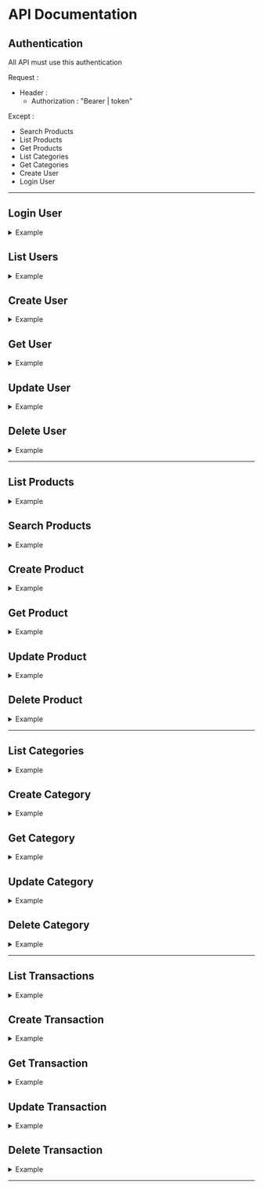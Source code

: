 # API Documentation

## Authentication

All API must use this authentication

Request :

- Header :
  - Authorization : "Bearer | token"

Except :

- Search Products
- List Products
- Get Products
- List Categories
- Get Categories
- Create User
- Login User

---

## Login User

<details>
  <summary>Example</summary>

Request :

- Method : POST
- Endpoint : `/api/login`
- Header :

  - Accept: application/json
  - Content-Type: application/json

- Body :

```json
{
  "email": "string",
  "password": "string"
}
```

Response :

```json
{
  "code": "number",
  "status": "string",
  "data": [
    {
      "token": "string"
    }
  ]
}
```

</details>

## List Users

<details>
  <summary>Example</summary>

Request :

- Method : GET
- Endpoint : `/api/users`
- Header :
  - Accept: application/json

Response :

```json
{
  "code": "number",
  "status": "string",
  "data": [
    {
      "id": "string, unique",
      "full_name": "string",
      "phone_number": "string",
      "email": "string",
      "password": "string",
      "gender": "string",
      "date_of_birth": "date",
      "district": "string",
      "sub_district": "string",
      "address": "string",
      "created_at": "date",
      "updated_at": "date"
    },
    {
      "id": "string, unique",
      "full_name": "string",
      "phone_number": "string",
      "email": "string",
      "password": "string",
      "gender": "string",
      "date_of_birth": "date",
      "district": "string",
      "sub_district": "string",
      "address": "string",
      "created_at": "date",
      "updated_at": "date"
    }
  ]
}
```

</details>

## Create User

<details>
  <summary>Example</summary>

Request :

- Method : POST
- Endpoint : `/api/users`
- Header :
  - Content-Type: application/json
  - Accept: application/json
- Body :

```json
{
  "full_name": "string",
  "phone_number": "string",
  "email": "string",
  "password": "string",
  "gender": "enum",
  "date_of_birth": "date",
  "district": "string",
  "sub_district": "string",
  "address": "string"
}
```

Response :

```json
{
  "code": "number",
  "status": "string",
  "data": {
    "id": "string, unique",
    "full_name": "string",
    "phone_number": "string",
    "email": "string",
    "password": "string",
    "gender": "string",
    "date_of_birth": "date",
    "district": "string",
    "sub_district": "string",
    "address": "string",
    "created_at": "date",
    "updated_at": "date"
  }
}
```

</details>

## Get User

<details>
  <summary>Example</summary>

Request :

- Method : GET
- Endpoint : `/api/users/{id_user}`
- Header :
  - Accept: application/json

Response :

```json
{
  "code": "number",
  "status": "string",
  "data": {
    "id": "string, unique",
    "full_name": "string",
    "phone_number": "string",
    "email": "string",
    "password": "string",
    "gender": "string",
    "date_of_birth": "date",
    "district": "string",
    "sub_district": "string",
    "address": "string",
    "created_at": "date",
    "updated_at": "date"
  }
}
```

</details>

## Update User

<details>
  <summary>Example</summary>

Request :

- Method : PUT
- Endpoint : `/api/users/{id_user}`
- Header :
  - Content-Type: application/json
  - Accept: application/json
- Body :

```json
{
  "full_name": "string",
  "phone_number": "string",
  "email": "string",
  "password": "string",
  "gender": "enum",
  "date_of_birth": "date",
  "district": "string",
  "sub_district": "string",
  "address": "string"
}
```

Response :

```json
{
  "code": "number",
  "status": "string",
  "data": {
    "id": "string, unique",
    "full_name": "string",
    "phone_number": "string",
    "email": "string",
    "password": "string",
    "gender": "string",
    "date_of_birth": "date",
    "district": "string",
    "sub_district": "string",
    "address": "string",
    "created_at": "date",
    "updated_at": "date"
  }
}
```

</details>

## Delete User

<details>
  <summary>Example</summary>

Request :

- Method : DELETE
- Endpoint : `/api/users/{id_user}`
- Header :
  - Accept: application/json

Response :

```json
{
  "code": "number",
  "status": "string"
}
```

</details>

---

## List Products

<details>
  <summary>Example</summary>

Request :

- Method : GET
- Endpoint : `/api/products`
- Header :
  - Accept: application/json

Response :

```json
{
  "code": "number",
  "status": "string",
  "data": [
    {
      "id": "string, unique",
      "name": "string",
      "description": "string",
      "stock": "integer",
      "price": "integer",
      "category": "string",
      "created_at": "date",
      "updated_at": "date"
    },
    {
      "id": "string, unique",
      "name": "string",
      "description": "string",
      "stock": "integer",
      "price": "integer",
      "category": "string",
      "created_at": "date",
      "updated_at": "date"
    }
  ]
}
```

</details>

## Search Products

<details>
  <summary>Example</summary>

Request :

- Method : GET
- Endpoint : `/api/products?q=`
- Header :
  - Accept: application/json
- Query Param :
  - category : string

Response :

```json
{
  "code": "number",
  "status": "string",
  "data": [
    {
      "id": "string, unique",
      "name": "string",
      "description": "string",
      "stock": "integer",
      "price": "integer",
      "category": "string",
      "created_at": "date",
      "updated_at": "date"
    },
    {
      "id": "string, unique",
      "name": "string",
      "description": "string",
      "stock": "integer",
      "price": "integer",
      "category": "string",
      "created_at": "date",
      "updated_at": "date"
    }
  ]
}
```

</details>

## Create Product

<details>
  <summary>Example</summary>

Request :

- Method : POST
- Endpoint : `/api/products`
- Header :
  - Content-Type: application/json
  - Accept: application/json
- Body :

```json
{
  "name": "string",
  "description": "string",
  "stock": "integer",
  "price": "integer",
  "category": "string"
}
```

Response :

```json
{
  "code": "number",
  "status": "string",
  "data": {
    "id": "string, unique",
    "name": "string",
    "description": "string",
    "stock": "integer",
    "price": "integer",
    "category": "string",
    "created_at": "date",
    "updated_at": "date"
  }
}
```

</details>

## Get Product

<details>
  <summary>Example</summary>

Request :

- Method : GET
- Endpoint : `/api/products/{id_product}`
- Header :
  - Accept: application/json

Response :

```json
{
  "code": "number",
  "status": "string",
  "data": {
    "id": "string, unique",
    "name": "string",
    "description": "string",
    "stock": "integer",
    "price": "integer",
    "category": "string",
    "created_at": "date",
    "updated_at": "date"
  }
}
```

</details>

## Update Product

<details>
  <summary>Example</summary>

Request :

- Method : PUT
- Endpoint : `/api/products/{id_product}`
- Header :
  - Content-Type: application/json
  - Accept: application/json
- Body :

```json
{
  "name": "string",
  "description": "string",
  "stock": "integer",
  "price": "integer",
  "category": "string"
}
```

Response :

```json
{
  "code": "number",
  "status": "string",
  "data": {
    "id": "string, unique",
    "name": "string",
    "description": "string",
    "stock": "integer",
    "price": "integer",
    "category": "string",
    "created_at": "date",
    "updated_at": "date"
  }
}
```

</details>

## Delete Product

<details>
  <summary>Example</summary>

Request :

- Method : DELETE
- Endpoint : `/api/products/{id_product}`
- Header :
  - Accept: application/json

Response :

```json
{
  "code": "number",
  "status": "string"
}
```

</details>

---

## List Categories

<details>
  <summary>Example</summary>

Request :

- Method : GET
- Endpoint : `/api/categories`
- Header :
  - Accept: application/json

Response :

```json
{
  "code": "number",
  "status": "string",
  "data": [
    {
      "id": "string, unique",
      "name": "string",
      "description": "string",
      "created_at": "date",
      "updated_at": "date"
    },
    {
      "id": "string, unique",
      "name": "string",
      "description": "string",
      "created_at": "date",
      "updated_at": "date"
    }
  ]
}
```

</details>

## Create Category

<details>
  <summary>Example</summary>

Request :

- Method : POST
- Endpoint : `/api/categories`
- Header :
  - Content-Type: application/json
  - Accept: application/json
- Body :

```json
{
  "name": "string",
  "description": "string"
}
```

Response :

```json
{
  "code": "number",
  "status": "string",
  "data": {
    "id": "string, unique",
    "name": "string",
    "description": "string",
    "created_at": "date",
    "updated_at": "date"
  }
}
```

</details>

## Get Category

<details>
  <summary>Example</summary>

Request :

- Method : GET
- Endpoint : `/api/categories/{id_category}`
- Header :
  - Accept: application/json

Response :

```json
{
  "code": "number",
  "status": "string",
  "data": {
    "id": "string, unique",
    "name": "string",
    "description": "string",
    "created_at": "date",
    "updated_at": "date"
  }
}
```

</details>

## Update Category

<details>
  <summary>Example</summary>

Request :

- Method : PUT
- Endpoint : `/api/categories/{id_category}`
- Header :
  - Content-Type: application/json
  - Accept: application/json
- Body :

```json
{
  "name": "string",
  "description": "string"
}
```

Response :

```json
{
  "code": "number",
  "status": "string",
  "data": {
    "id": "string, unique",
    "name": "string",
    "description": "string",
    "created_at": "date",
    "updated_at": "date"
  }
}
```

</details>

## Delete Category

<details>
  <summary>Example</summary>

Request :

- Method : DELETE
- Endpoint : `/api/categories/{id_category}`
- Header :
  - Accept: application/json

Response :

```json
{
  "code": "number",
  "status": "string"
}
```

</details>

---

## List Transactions

<details>
  <summary>Example</summary>

Request :

- Method : GET
- Endpoint : `/api/transactions`
- Header :
  - Accept: application/json

Response :

```json
{
  "code": "number",
  "status": "string",
  "data": [
    {
      "id": "string, unique",
      "user": "string",
      "date": "date",
      "total": "integer",
      "shipping": "integer",
      "status": "string",
      "items": [
        {
          "product": "string",
          "quantity": "integer",
          "price": "integer"
        },
        {
          "product": "string",
          "quantity": "integer",
          "price": "integer"
        }
      ]
    },
    {
      "id": "string, unique",
      "user": "string",
      "date": "date",
      "total": "integer",
      "shipping": "integer",
      "status": "string",
      "items": [
        {
          "product": "string",
          "quantity": "integer",
          "price": "integer"
        },
        {
          "product": "string",
          "quantity": "integer",
          "price": "integer"
        }
      ]
    }
  ]
}
```

</details>

## Create Transaction

<details>
  <summary>Example</summary>

Request :

- Method : POST
- Endpoint : `/api/transactions`
- Header :
  - Content-Type: application/json
  - Accept: application/json
- Body :

```json
{
  "product": "string",
  "quantity": "integer"
}
```

Response :

```json
{
  "code": "number",
  "status": "string",
  "data": {
    "id": "string, unique",
    "user": "string",
    "date": "date",
    "total": "integer",
    "shipping": "integer",
    "status": "string",
    "items": [
      {
        "product": "string",
        "quantity": "integer",
        "price": "integer"
      },
      {
        "product": "string",
        "quantity": "integer",
        "price": "integer"
      }
    ]
  }
}
```

</details>

## Get Transaction

<details>
  <summary>Example</summary>

Request :

- Method : GET
- Endpoint : `/api/transactions/{id_transaction}`
- Header :
  - Accept: application/json

Response :

```json
{
  "code": "number",
  "status": "string",
  "data": {
    "id": "string, unique",
    "user": "string",
    "date": "date",
    "total": "integer",
    "shipping": "integer",
    "status": "string",
    "items": [
      {
        "product": "string",
        "quantity": "integer",
        "price": "integer"
      },
      {
        "product": "string",
        "quantity": "integer",
        "price": "integer"
      }
    ]
  }
}
```

</details>

## Update Transaction

<details>
  <summary>Example</summary>

Request :

- Method : PUT
- Endpoint : `/api/transactions/{id_transaction}`
- Header :
  - Content-Type: application/json
  - Accept: application/json
- Body :

```json
{
  "product": "string",
  "quantity": "integer"
}
```

Response :

```json
{
  "code": "number",
  "status": "string",
  "data": {
    "id": "string, unique",
    "user": "string",
    "date": "date",
    "total": "integer",
    "shipping": "integer",
    "status": "string",
    "items": [
      {
        "product": "string",
        "quantity": "integer",
        "price": "integer"
      },
      {
        "product": "string",
        "quantity": "integer",
        "price": "integer"
      }
    ]
  }
}
```

</details>

## Delete Transaction

<details>
  <summary>Example</summary>

Request :

- Method : DELETE
- Endpoint : `/api/transactions/{id_transaction}`
- Header :
  - Accept: application/json

Response :

```json
{
  "code": "number",
  "status": "string"
}
```

</details>

---
